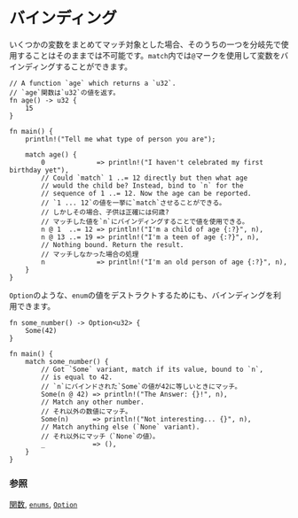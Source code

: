 <!--
# Binding
-->
# バインディング

<!--
Indirectly accessing a variable makes it impossible to branch and use that
variable without re-binding. `match` provides the `@` sigil for binding values to
names:
-->
いくつかの変数をまとめてマッチ対象とした場合、そのうちの一つを分岐先で使用することはそのままでは不可能です。`match`内では`@`マークを使用して変数をバインディングすることができます。

```rust,editable
// A function `age` which returns a `u32`.
// `age`関数は`u32`の値を返す。
fn age() -> u32 {
    15
}

fn main() {
    println!("Tell me what type of person you are");

    match age() {
        0             => println!("I haven't celebrated my first birthday yet"),
        // Could `match` 1 ..= 12 directly but then what age
        // would the child be? Instead, bind to `n` for the
        // sequence of 1 ..= 12. Now the age can be reported.
        // `1 ... 12`の値を一挙に`match`させることができる。
        // しかしその場合、子供は正確には何歳?
        // マッチした値を`n`にバインディングすることで値を使用できる。
        n @ 1  ..= 12 => println!("I'm a child of age {:?}", n),
        n @ 13 ..= 19 => println!("I'm a teen of age {:?}", n),
        // Nothing bound. Return the result.
        // マッチしなかった場合の処理
        n             => println!("I'm an old person of age {:?}", n),
    }
}
```

<!--
You can also use binding to "destructure" `enum` variants, such as `Option`:
-->
`Option`のような、`enum`の値をデストラクトするためにも、バインディングを利用できます。

```rust,editable
fn some_number() -> Option<u32> {
    Some(42)
}

fn main() {
    match some_number() {
        // Got `Some` variant, match if its value, bound to `n`,
        // is equal to 42.
        // `n`にバインドされた`Some`の値が42に等しいときにマッチ。
        Some(n @ 42) => println!("The Answer: {}!", n),
        // Match any other number.
        // それ以外の数値にマッチ。
        Some(n)      => println!("Not interesting... {}", n),
        // Match anything else (`None` variant).
        // それ以外にマッチ（`None`の値）。
        _            => (),
    }
}
```

<!--
### See also:
-->
### 参照

<!--
[`functions`][functions], [`enums`][enums] and [`Option`][option]
-->
[関数][functions], [`enums`][enums], [`Option`][option]

[functions]: ../../fn.md
[enums]: ../../custom_types/enum.md
[option]: ../../std/option.md
